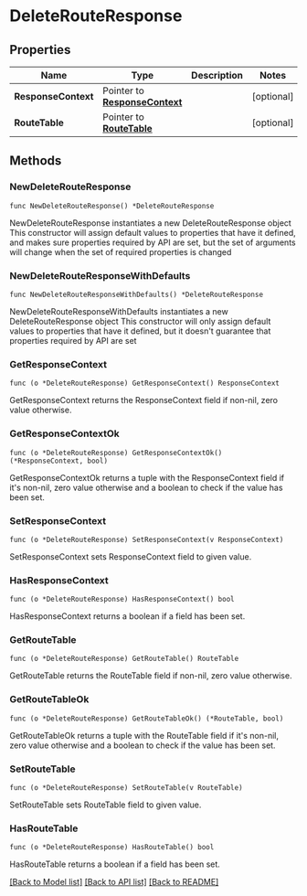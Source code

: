 # DeleteRouteResponse

## Properties

Name | Type | Description | Notes
------------ | ------------- | ------------- | -------------
**ResponseContext** | Pointer to [**ResponseContext**](ResponseContext.md) |  | [optional] 
**RouteTable** | Pointer to [**RouteTable**](RouteTable.md) |  | [optional] 

## Methods

### NewDeleteRouteResponse

`func NewDeleteRouteResponse() *DeleteRouteResponse`

NewDeleteRouteResponse instantiates a new DeleteRouteResponse object
This constructor will assign default values to properties that have it defined,
and makes sure properties required by API are set, but the set of arguments
will change when the set of required properties is changed

### NewDeleteRouteResponseWithDefaults

`func NewDeleteRouteResponseWithDefaults() *DeleteRouteResponse`

NewDeleteRouteResponseWithDefaults instantiates a new DeleteRouteResponse object
This constructor will only assign default values to properties that have it defined,
but it doesn't guarantee that properties required by API are set

### GetResponseContext

`func (o *DeleteRouteResponse) GetResponseContext() ResponseContext`

GetResponseContext returns the ResponseContext field if non-nil, zero value otherwise.

### GetResponseContextOk

`func (o *DeleteRouteResponse) GetResponseContextOk() (*ResponseContext, bool)`

GetResponseContextOk returns a tuple with the ResponseContext field if it's non-nil, zero value otherwise
and a boolean to check if the value has been set.

### SetResponseContext

`func (o *DeleteRouteResponse) SetResponseContext(v ResponseContext)`

SetResponseContext sets ResponseContext field to given value.

### HasResponseContext

`func (o *DeleteRouteResponse) HasResponseContext() bool`

HasResponseContext returns a boolean if a field has been set.

### GetRouteTable

`func (o *DeleteRouteResponse) GetRouteTable() RouteTable`

GetRouteTable returns the RouteTable field if non-nil, zero value otherwise.

### GetRouteTableOk

`func (o *DeleteRouteResponse) GetRouteTableOk() (*RouteTable, bool)`

GetRouteTableOk returns a tuple with the RouteTable field if it's non-nil, zero value otherwise
and a boolean to check if the value has been set.

### SetRouteTable

`func (o *DeleteRouteResponse) SetRouteTable(v RouteTable)`

SetRouteTable sets RouteTable field to given value.

### HasRouteTable

`func (o *DeleteRouteResponse) HasRouteTable() bool`

HasRouteTable returns a boolean if a field has been set.


[[Back to Model list]](../README.md#documentation-for-models) [[Back to API list]](../README.md#documentation-for-api-endpoints) [[Back to README]](../README.md)



